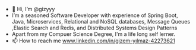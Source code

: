 - 👋 Hi, I’m @gizyyy
- I’m a seasoned Software Developer with experience of Spring Boot, Java, Microservices, Relational and NoSQL databases, Message Queues ,Elastic Search and Redis, and Distributed Systems Design Patterns
- Apart from my Compuer Science Degree, I'm a life long self lerner.
- 📫 How to reach me www.linkedin.com/in/gizem-yılmaz-42273621


<!---
gizyyy/gizyyy is a ✨ special ✨ repository because its `README.md` (this file) appears on your GitHub profile.
You can click the Preview link to take a look at your changes.
--->
